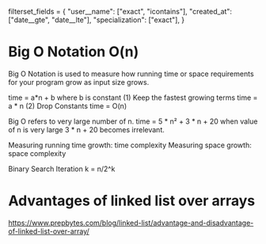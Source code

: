 filterset_fields = {
        "user__name": ["exact", "icontains"],
        "created_at": ["date__gte", "date__lte"],
        "specialization": ["exact"],
    }


# Big O Notation O(n)

Big O Notation is used to measure how running time or space requirements for your program grow as 
input size grows.

time = a*n + b where b is constant
(1) Keep the fastest growing terms
    time = a * n
(2) Drop Constants
    time = O(n)

Big O refers to very large number of n.
    time = 5 * n² + 3 * n + 20
when value of n is very large 3 * n + 20 becomes irrelevant.

Measuring running time growth: time complexity
Measuring space growth: space complexity

Binary Search Iteration k = n/2^k 


# Advantages of linked list over arrays

https://www.prepbytes.com/blog/linked-list/advantage-and-disadvantage-of-linked-list-over-array/
